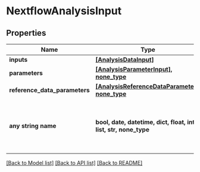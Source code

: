 # NextflowAnalysisInput


## Properties
Name | Type | Description | Notes
------------ | ------------- | ------------- | -------------
**inputs** | [**[AnalysisDataInput]**](AnalysisDataInput.md) |  | 
**parameters** | [**[AnalysisParameterInput], none_type**](AnalysisParameterInput.md) |  | [optional] 
**reference_data_parameters** | [**[AnalysisReferenceDataParameter], none_type**](AnalysisReferenceDataParameter.md) |  | [optional] 
**any string name** | **bool, date, datetime, dict, float, int, list, str, none_type** | any string name can be used but the value must be the correct type | [optional]

[[Back to Model list]](../README.md#documentation-for-models) [[Back to API list]](../README.md#documentation-for-api-endpoints) [[Back to README]](../README.md)


